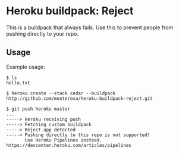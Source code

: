 Heroku buildpack: Reject
=======================

This is a buildpack that always fails. Use this to prevent people from pushing directly to your repo.

Usage
-----

Example usage:

    $ ls
    hello.txt

    $ heroku create --stack cedar --buildpack http://github.com/monterosa/heroku-buildpack-reject.git

    $ git push heroku master
    ...
    -----> Heroku receiving push
    -----> Fetching custom buildpack
    -----> Reject app detected
    -----> Pushing directly to this repo is not supported!
           Use Heroku Pipelines instead. https://devcenter.heroku.com/articles/pipelines


